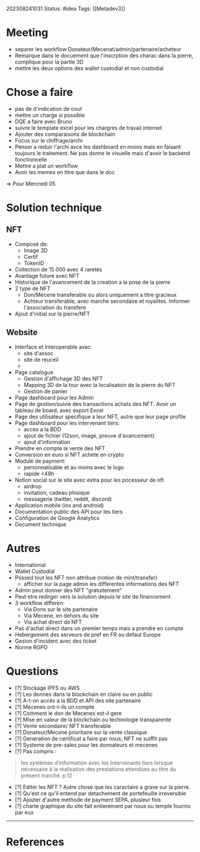 202308241031
Status: #idea
Tags: [[Metadev3]]

# Meeting
- separer les workflow Donateur/Mecenat/admin/partenaire/acheteur
- Remarque dans le docuement que l'inscrption des charac dans la pierre, 
complique pour la partie 3D 
- mettre les deux options des wallet custodial et non custodial


# Chose a faire
- pas de d'indication de cout 
- mettre un charge si possible 
- DQE a faire avec Bruno
- suivre le template excel pour les chargres de travail internet 
- Ajouter des comparaisons de blockchain 
- Focus sur le chiffrage/archi 
- Penser a reduir l'archi avce les dashboard en moins mais en faisant toujours le traitement. Ne pas donne le visuelle mais d'avoir le backend fonctionnelle 
- Mettre a plat un workflow 
- Avoir les memes en titre que dans le doc 

=> Pour Mercredi 05
# Solution technique
## NFT
- Composé de:
	- Image 3D
	- Certif
	- TokenID
- Collection de 15 000 avec 4 raretés
- Avantage future avec NFT
- Historique de l'avancement de la creation a la pose de la pierre 
- 2 type de NFT
	- Don/Mecene transferable ou alors uniquement a titre gracieux
	- Achteur transferable, avec marche secondaire et royalites. Informer l'association du transfere
- Ajout d'initial sur la pierre/NFT
## Website
- Interface et interoperable avec:
	- site d'assoc
	- site de reuceil
	- 
- Page catalogue
	- Gestion d'affichage 3D des NFT
	- Mapping 3D de la tour avec la localisatoin de la pierre du NFT
	- Gestion de panier
- Page dashboard pour les Admin
- Page de gestion/suivie des transactions achats des NFT. Avoir un tableau de board, avec export Excel
- Page des utilisateur specifique a leur NFT, autre que leur page profile
- Page dashboard pour les intervenant tiers:
	- acces a la BDD
	- ajout de fichier (12son, image, preuve d'avancement)
	- ajout d'information
- Prendre en compte la vente des NFT
- Conversion en euro si NFT achete en crypto
- Module de payment: 
	- personnalisable et au moins avec le logo
	- rapide <48h
- Notion social sur le site avec extra pour les pocesseur de nft
	- airdrop
	- invitation, cadeau phisique
	- messagerie (twitter, reddit, discord)
- Application mobile (ios and android)
- Documentation public des API pour les tiers
- Configuration de Google Analytics
- Document technique


# Autres
 - International
 - Wallet Custodial
 - Possed tout les NFT non attribue (notion de mint/transfer) 
	 - afficher sur la page admin les differentes informations des NFT
- Admin peut donner des NFT "gratuitement"
- Peut etre redirger vers la solution depuis le site de financement 
- 3 workflow differen:
	- Via Dons sur le site partenaire
	- Via Mecene, en dehors du site
	- Via achat direct de NFT
- Pas d'achat direct dans un premier temps mais a prendre en compte
- Hebergement des serveurs de pref en FR ou defaut Europe
- Gesion d'incident avec des ticket
- Norme RGPD

# Questions

- [?] Stockage IPFS ou AWS 
- [?] Les donnes dans la blockchain en claire ou en public
- [?] A-t-on accés a la BDD et API des site partenaire 
- [?] Mecenes ont-t-ils un compte
- [?] Comment le don de Mecenes est-il gere
- [?] Mise en valeur de la blockchain ou technologie transparente
- [?] Vente secondaire/ NFT transferable
- [?] Donateur/Mecene prioritaire sur la vente classique
- [?] Generation de certificat a faire par nous, NFT ne suiffit pas
- [?] Systeme de pre-sales pour les donnateurs et mecenes 
- [?] Pas compris :
>les systèmes d’information avec les Intervenants tiers lorsque  nécessaire à la réalisation des prestations attendues au titre du présent marché. p.12
- [?] Editer les NFT ? Autre chose que les caractaire a grave sur la pierre. 
- [?] Qu'est ce qu'il entend par detachement de portefeuille irreversible  
- [?] Ajouter d'autre methode de payment SEPA, plusieur fois 
- [?] charte graphique du site fait entierement par nous ou temple fournis par eux 


---
# References
